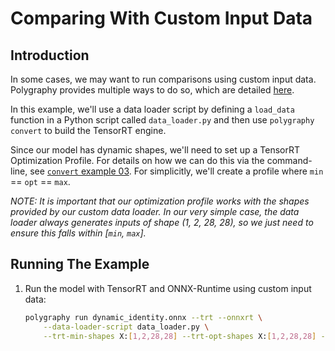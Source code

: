 # Comparing With Custom Input Data

## Introduction

In some cases, we may want to run comparisons using custom input data.
Polygraphy provides multiple ways to do so, which are detailed [here](../../).

In this example, we'll use a data loader script by defining a `load_data` function in a Python
script called `data_loader.py` and then use `polygraphy convert` to build the TensorRT engine.

Since our model has dynamic shapes, we'll need to set up a TensorRT Optimization Profile.
For details on how we can do this via the command-line,
see [`convert` example 03](../..//convert/03_dynamic_shapes_in_tensorrt).
For simplicitly, we'll create a profile where `min` == `opt` == `max`.

*NOTE: It is important that our optimization profile works with the shapes provided by our*
    *custom data loader. In our very simple case, the data loader always generates inputs of*
    *shape (1, 2, 28, 28), so we just need to ensure this falls within [`min`, `max`].*

## Running The Example

1. Run the model with TensorRT and ONNX-Runtime using custom input data:

    ```bash
    polygraphy run dynamic_identity.onnx --trt --onnxrt \
        --data-loader-script data_loader.py \
        --trt-min-shapes X:[1,2,28,28] --trt-opt-shapes X:[1,2,28,28] --trt-max-shapes X:[1,2,28,28]
    ```
